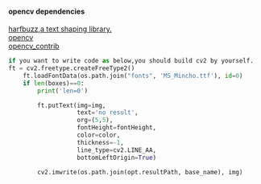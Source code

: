 #### opencv dependencies
[harfbuzz,a text shaping library.](https://github.com/harfbuzz/harfbuzz)  
[opencv](https://github.com/opencv/opencv)  
[opencv_contrib](https://github.com/opencv/opencv_contrib)  
```python
if you want to write code as below,you should build cv2 by yourself.
ft = cv2.freetype.createFreeType2()
    ft.loadFontData(os.path.join("fonts", 'MS_Mincho.ttf'), id=0)
    if len(boxes)==0:
        print('len=0')

        ft.putText(img=img,
                   text='no result',
                   org=(5,5),
                   fontHeight=fontHeight,
                   color=color,
                   thickness=-1,
                   line_type=cv2.LINE_AA,
                   bottomLeftOrigin=True)

        cv2.imwrite(os.path.join(opt.resultPath, base_name), img)
```
